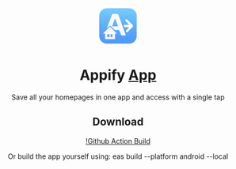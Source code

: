 <div align="center" >
<img src="./assets/images/favicon.png" alt="Appify logo" title="Appify logo" width="80" />

# Appify [App](#)

Save all your homepages in one app and access with a single tap

## Download

[!Github Action Build](https://github.com/Metley/homepage-hub/actions/runs/16188460972/artifacts/3501976996)

Or build the app yourself using: eas build --platform android --local

</div>
